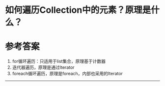 # 如何遍历Collection中的元素？原理是什么？

# 参考答案
1. for循环遍历：只适用于list集合，原理基于计数器
2. 迭代器遍历，原理是通过Iterator
3. foreach循环遍历，原理是foreach，内部也采用的Iterator

---